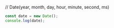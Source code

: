 
// Date(year, month, day, hour, minute, second, ms)

```js
const date = new Date(); 
console.log(date);
```